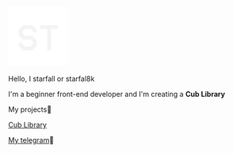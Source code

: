 <img src="20240101_211215.gif" width="120" height="120">

Hello, I starfall or starfal8k

I'm a beginner front-end developer and I'm creating a **Cub Library**

My projects🌟
<p><a href="https://github.com/sylfurgames/Cub-Library-2.0">Cub Library</a></p>


<p><a href="https://t.me/CubTeam">My telegram</a>🤩</p>
